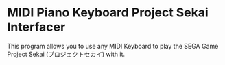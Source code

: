 # MIDI Piano Keyboard Project Sekai Interfacer
 This program allows you to use any MIDI Keyboard to play the SEGA Game Project Sekai (プロジェクトセカイ) with it.
